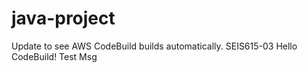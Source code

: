 # java-project
Update to see AWS CodeBuild builds automatically.
SEIS615-03 Hello CodeBuild!
Test Msg
